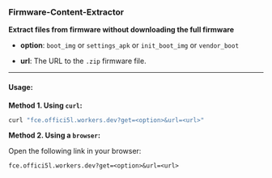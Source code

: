 ### Firmware-Content-Extractor  
**Extract files from firmware without downloading the full firmware**

- **option**: `boot_img` or `settings_apk` or `init_boot_img` or `vendor_boot`

- **url**: The URL to the `.zip` firmware file.

___

#### **Usage:**

**Method 1. Using `curl`:**

```bash
curl "fce.offici5l.workers.dev?get=<option>&url=<url>"
```

**Method 2. Using a `browser`:**

Open the following link in your browser:

`fce.offici5l.workers.dev?get=<option>&url=<url>`
